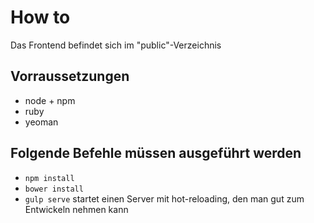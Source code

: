 # How to

Das Frontend befindet sich im "public"-Verzeichnis

## Vorraussetzungen
 - node + npm
 - ruby
 - yeoman

## Folgende Befehle müssen ausgeführt werden
 - `npm install`
 - `bower install`
 - `gulp serve` startet einen Server mit hot-reloading, den man gut zum
   Entwickeln nehmen kann
